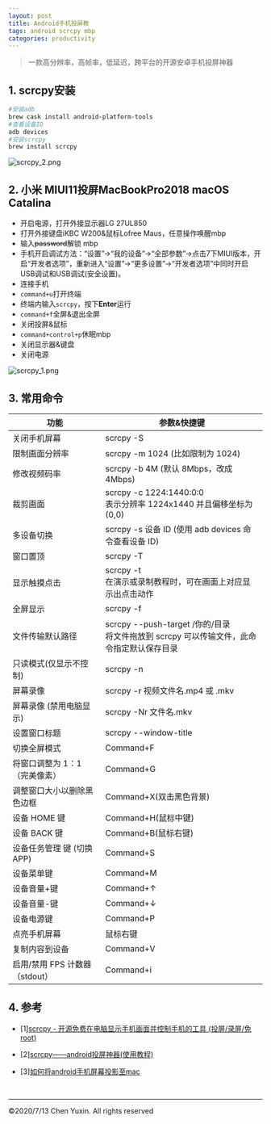 ```yaml
---
layout: post
title: Android手机投屏教
tags: android scrcpy mbp
categories: productivity
---
```


> 一款高分辨率，高帧率，低延迟，跨平台的开源安卓手机投屏神器

## 1. scrcpy安装

```zsh
#安装adb
brew cask install android-platform-tools
#查看设备ID
adb devices
#安装scrcpy
brew install scrcpy
```

![scrcpy_2.png](https://i.loli.net/2020/07/18/ZluBIgXDsMhUSen.jpg)

## 2. 小米 MIUI11投屏MacBookPro2018 macOS Catalina

- 开启电源，打开外接显示器LG 27UL850
- 打开外接键盘iKBC W200&鼠标Lofree Maus，任意操作唤醒mbp
- 输入~~password~~解锁 mbp
- 手机开启调试方法：“设置”->“我的设备”->“全部参数”->点击7下MIUI版本，开启“开发者选项”，重新进入“设置”->“更多设置”->“开发者选项”中同时开启USB调试和USB调试(安全设置)。
- 连接手机
- `command+u`打开终端
- 终端内输入`scrcpy`，按下**Enter**运行
- `command+f`全屏&退出全屏
- 关闭投屏&鼠标
- `command+control+p`休眠mbp
- 关闭显示器&键盘
- 关闭电源

![scrcpy_1.png](https://i.loli.net/2020/07/18/n1Umhu5fYKOoQ2y.jpg)

## 3. 常用命令

| 功能                           | 参数&快捷键                                                                                  |
| ------------------------------ | -------------------------------------------------------------------------------------------- |
| 关闭手机屏幕                   | scrcpy -S                                                                                    |
| 限制画面分辨率                 | scrcpy -m 1024 (比如限制为 1024)                                                             |
| 修改视频码率                   | scrcpy -b 4M (默认 8Mbps，改成 4Mbps)                                                        |
| 裁剪画面                       | scrcpy -c 1224:1440:0:0<br/>表示分辨率 1224x1440 并且偏移坐标为 (0,0)                        |
| 多设备切换                     | scrcpy -s 设备 ID (使用 adb devices 命令查看设备 ID)                                         |
| 窗口置顶                       | scrcpy -T                                                                                    |
| 显示触摸点击                   | scrcpy -t<br/>在演示或录制教程时，可在画面上对应显示出点击动作                               |
| 全屏显示                       | scrcpy -f                                                                                    |
| 文件传输默认路径               | scrcpy --push-target /你的/目录<br/>将文件拖放到 scrcpy 可以传输文件，此命令指定默认保存目录 |
| 只读模式(仅显示不控制)         | scrcpy -n                                                                                    |
| 屏幕录像                       | scrcpy -r 视频文件名.mp4 或 .mkv                                                             |
| 屏幕录像 (禁用电脑显示)        | scrcpy -Nr 文件名.mkv                                                                        |
| 设置窗口标题                   | scrcpy --window-title                                                                        |
| 切换全屏模式                   | Command+F                                                                                    |
| 将窗口调整为 1：1（完美像素）  | Command+G                                                                                    |
| 调整窗口大小以删除黑色边框     | Command+X(双击黑色背景)                                                                      |
| 设备 HOME 键                   | Command+H(鼠标中键)                                                                          |
| 设备 BACK 键                   | Command+B(鼠标右键)                                                                          |
| 设备任务管理 键 (切换 APP)     | Command+S                                                                                    |
| 设备菜单键                     | Command+M                                                                                    |
| 设备音量+键                    | Command+↑                                                                                    |
| 设备音量-键                    | Command+↓                                                                                    |
| 设备电源键                     | Command+P                                                                                    |
| 点亮手机屏幕                   | 鼠标右键                                                                                     |
| 复制内容到设备                 | Command+V                                                                                    |
| 启用/禁用 FPS 计数器（stdout） | Command+i                                                                                    |

## 4. 参考

- [1][scrcpy - 开源免费在电脑显示手机画面并控制手机的工具 (投屏/录屏/免root)](https://www.iplaysoft.com/scrcpy.html)
- [2][scrcpy——android投屏神器(使用教程)](https://blog.csdn.net/was172/article/details/99705855)
- [3][如何将android手机屏幕投影至mac](https://www.zhihu.com/question/38722634/answer/1169220702)

  <br/>

---

&copy;2020/7/13 Chen Yuxin. All rights reserved
